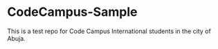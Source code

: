# CodeCampus-Sample
This is a test repo for Code Campus International students in the city of Abuja.
